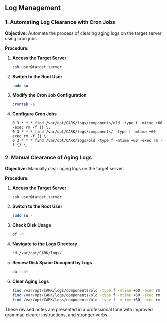 ## Log Management

### 1. Automating Log Clearance with Cron Jobs

**Objective:** Automate the process of clearing aging logs on the target server using cron jobs.

**Procedure:**

1. **Access the Target Server**
    ```bash
    ssh user@target_server
    ```

2. **Switch to the Root User**
    ```bash
    sudo su -
    ```

3. **Modify the Cron Job Configuration**
    ```bash
    crontab -e
    ```

4. **Configure Cron Jobs**
    ```cron
    0 3 * * * find /var/opt/CARK/logs/components/old -type f -mtime +60 -exec rm -f {} \;
    0 3 * * * find /var/opt/CARK/logs/components/ -type f -mtime +60 -exec rm -f {} \;
    0 3 * * * find /var/opt/CARK/logs/old -type f -mtime +60 -exec rm -f {} \;
    ```

### 2. Manual Clearance of Aging Logs

**Objective:** Manually clear aging logs on the target server.

**Procedure:**

1. **Access the Target Server**
    ```bash
    ssh user@target_server
    ```

2. **Switch to the Root User**
    ```bash
    sudo su -
    ```

3. **Check Disk Usage**
    ```bash
    df -h
    ```

4. **Navigate to the Logs Directory**
    ```bash
    cd /var/opt/CARK/logs/
    ```

5. **Review Disk Space Occupied by Logs**
    ```bash
    du -sh*
    ```

6. **Clear Aging Logs**
    ```bash
    find /var/opt/CARK/logs/components/old -type f -mtime +60 -exec rm -f {} \;
    find /var/opt/CARK/logs/components/old -type f -mtime +60 -exec rm -f {} \;
    find /var/opt/CARK/logs/components/old -type f -mtime +60 -exec rm -f {} \;
    ```

These revised notes are presented in a professional tone with improved grammar, clearer instructions, and stronger verbs.
